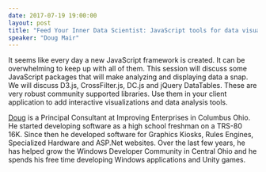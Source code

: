 ```yaml
---
date: 2017-07-19 19:00:00
layout: post
title: "Feed Your Inner Data Scientist: JavaScript tools for data visualization and filtering!"
speaker: "Doug Mair"
---
```


It seems like every day a new JavaScript framework is created. It can be
overwhelming to keep up with all of them. This session will discuss some
JavaScript packages that will make analyzing and displaying data a snap. We
will discuss D3.js, CrossFilter.js, DC.js and jQuery DataTables. These are
very robust community supported libraries. Use them in your client application
to add interactive visualizations and data analysis tools.

[Doug](mailto:doug.mair@gmail.com) is a Principal Consultant at Improving Enterprises
in Columbus Ohio. He started developing software as a high school freshman on
a TRS-80 16K. Since then he developed software for Graphics Kiosks, Rules
Engines, Specialized Hardware and ASP.Net websites. Over the last few years, he
has helped grow the Windows Developer Community in Central Ohio and he spends
his free time developing Windows applications and Unity games.
